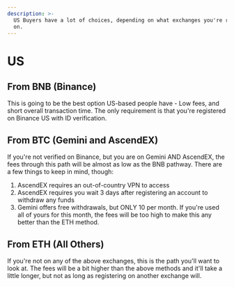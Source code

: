 ```yaml
---
description: >-
  US Buyers have a lot of choices, depending on what exchanges you're registered
  on.
---
```


# US

## From BNB \(Binance\)

This is going to be the best option US-based people have - Low fees, and short overall transaction time. The only requirement is that you're registered on Binance US with ID verification. 

## From BTC \(Gemini and AscendEX\)

If you're not verified on Binance, but you are on Gemini AND AscendEX, the fees through this path will be almost as low as the BNB pathway. There are a few things to keep in mind, though: 

1. AscendEX requires an out-of-country VPN to access
2. AscendEX requires you wait 3 days after registering an account to withdraw any funds
3. Gemini offers free withdrawals, but ONLY 10 per month. If you're used all of yours for this month, the fees will be too high to make this any better than the ETH method. 

## From ETH \(All Others\)

If you're not on any of the above exchanges, this is the path you'll want to look at. The fees will be a bit higher than the above methods and it'll take a little longer, but not as long as registering on another exchange will. 

